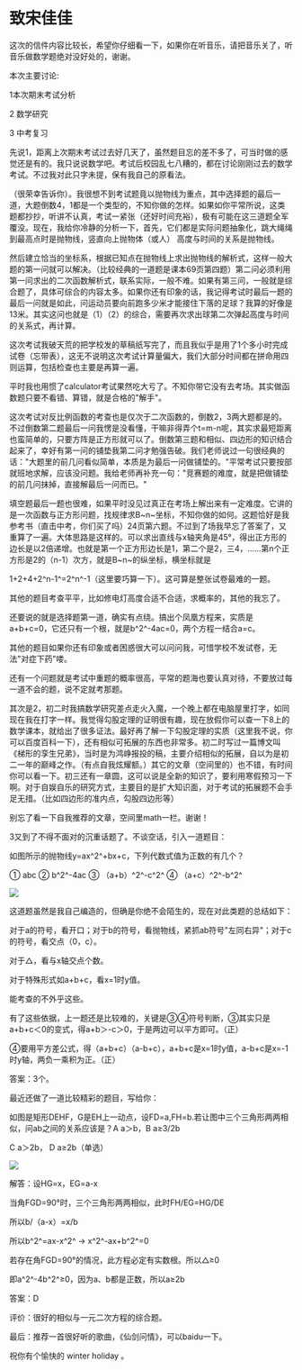 # 致宋佳佳

这次的信件内容比较长，希望你仔细看一下，如果你在听音乐，请把音乐关了，听音乐做数学题绝对没好处的，谢谢。

本次主要讨论:

1本次期末考试分析

2 数学研究

3 中考复习

先说1，距离上次期末考试过去好几天了，虽然题目忘的差不多了，可当时做的感觉还是有的。我只说说数学吧。考试后校园乱七八糟的，都在讨论刚刚过去的数学考试。不过我对此只字未提，保有我自己的原看法。

（很荣幸告诉你）。我很想不到考试题竟以抛物线为重点，其中选择题的最后一道，大题倒数4，1都是一个类型的，不知你做的怎样。如果如你平常所说，这类题都抄抄，听讲不认真，考试一紧张（还好时间充裕），极有可能在这三道题全军覆没。现在，我给你冷静的分析一下，首先，它们都是实际问题抽象化，跳大绳绳到最高点时是抛物线，竖直向上抛物体（或人）
高度与时间的关系是抛物线。

然后建立恰当的坐标系，根据已知点在抛物线上求出抛物线的解析式，这样一般大题的第一问就可以解决。（比较经典的一道题是课本69页第四题）第二问必须利用第一问求出的二次函数解析式，联系实际，一般不难。如果有第三问，一般就是综合题了，具体可综合的内容太多。如果你还有印象的话，我记得考试时最后一题的最后一问就是如此，问运动员要向前跑多少米才能接住下落的足球？我算的好像是13米。其实这问也就是（1）（2）的综合，需要再次求出球第二次弹起高度与时间的关系式，再计算。

这次考试我破天荒的把学校发的草稿纸写完了，而且我似乎是用了1个多小时完成试卷（忘带表），这无不说明这次考试计算量偏大，我们大部分时间都在拼命用四则运算，包括检查也主要是再算一遍。

平时我也用惯了calculator考试果然吃大亏了。不知你带它没有去考场。其实做函数题只要不看错、算错，就是合格的"解手"。

这次考试对反比例函数的考查也是仅次于二次函数的，倒数2，3两大题都是的。不过倒数第二题最后一问我愣是没看懂，干嘛非得弄个t=m-n呢，其实求最短距离也蛮简单的，只要方阵是正方形就可以了。倒数第三题和相似、四边形的知识结合起来了，幸好有第一问的铺垫我第二问才勉强告破。我们老师说过一句很经典的话："大题里的前几问看似简单，本质是为最后一问做铺垫的。"平常考试只要按部就班地求解，应该没问题。我给老师再补充一句："竞赛题的难度，就是把做铺垫的前几问抹掉，直接解最后一问而已。"

填空题最后一题也很难，如果平时没见过真正在考场上解出来有一定难度。它讲的是一次函数与正方形问题，找规律求B~n~坐标，不知你做的如何。这题恰好是我参考书（直击中考，你们买了吗）24页第六题。不过到了场我早忘了答案了，又重算了一遍。大体思路是这样的。可以求出直线与x轴夹角是45°，得出正方形的边长是以2倍递增。也就是第一个正方形边长是1，第二个是2，三4，......第n个正方形是2的（n-1）次方，就是B~n~的纵坐标，横坐标就是

1+2+4+2^n-1^=2^n^-1（这里要巧算一下）。这可算是整张试卷最难的一题。

其他的题目考查平平，比如修电灯高度合适不合适，求概率的，其他的我忘了。

还要说的就是选择题第一道，确实有点绕。搞出个凤凰方程来，实质是a+b+c=0，它还只有一个根，就是b^2^-4ac=0，两个方程一结合a=c。

其他的题目如果你还有印象或者困惑很大可以问问我，可惜学校不发试卷，无法"对症下药"喽。

还有一个问题就是考试中重题的概率很高，平常的题海也要认真对待，不要放过每一道不会的题，说不定就考那题。

其次是2，初二时我搞数学研究差点走火入魔，一个晚上都在电脑屋里打字，如同现在我在打字一样。我觉得勾股定理的证明很有趣，现在放假你可以查一下8上的数学课本，就给出了很多证法。最好再了解一下勾股定理的实质（这里我不说，你可以百度百科一下），还有相似可拓展的东西也非常多。初二时写过一篇博文叫《梯形的孪生兄弟》，当时是为鸿峥报投的稿，主要介绍相似的拓展，自以为是初二一年的巅峰之作。（有点自我炫耀额。）其它的文章（空间里的）也不错，有时间你可以看一下。初三还有一章圆，这可以说是全新的知识了，要利用寒假预习一下啊。对于自娱自乐的研究方式，主要目的是扩大知识面，对于考试的拓展题不会手足无措。（比如四边形的准内点，勾股四边形等）

别忘了看一下自我推荐的文章，空间里math一栏。谢谢！

3又到了不得不面对的沉重话题了。不谈空话，引入一道题目：

如图所示的抛物线y=ax^2^+bx+c，下列代数式值为正数的有几个？

① abc ② b^2^-4ac ③ （a+b）^2^-c^2^ ④ （a+c）^2^-b^2^

![](media/image1.png)

这道题虽然是我自己编造的，但确是你绝不会陌生的，现在对此类题的总结如下：

对于a的符号，看开口；对于b的符号，看抛物线，紧抓ab符号"左同右异"；对于c的符号，看交点（0，c）。

对于△，看与x轴交点个数。

对于特殊形式如a+b+c，看x=1时y值。

能考查的不外乎这些。

有了这些依据，上一题还是比较难的，关键是③④符号判断，③其实只是a+b+c＜0的变式，得a+b＞-c＞0，于是两边可以平方即可。（正）

④要用平方差公式，得（a+b+c）（a-b+c），a+b+c是x=1时y值，a-b+c是x=-1时y轴，两负一乘积为正。（正）

答案：3个。

最近还做了一道比较精彩的题目，写给你：

如图是矩形DEHF，G是EH上一动点，设FD=a,FH=b.若让图中三个三角形两两相似，问ab之间的关系应该是？A
a＞b，B a≥3/2b

C a＞2b， D a≥2b（单选）

![](media/image2.png)

解答：设HG=x，EG=a-x

当角FGD=90°时，三个三角形两两相似，此时FH/EG=HG/DE

所以b/（a-x）=x/b

所以b^2^=ax-x^2^ → x^2^-ax+b^2^=0

若存在角FGD=90°的情况，此方程必定有实数根。所以△≥0

即a^2^-4b^2^≥0，因为a、b都是正数，所以a≥2b

答案：D

评价：很好的相似与一元二次方程的综合题。

最后：推荐一首很好听的歌曲，《仙剑问情》，可以baidu一下。

祝你有个愉快的 winter holiday 。
